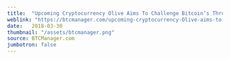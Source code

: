 ```yaml
---
title:  "Upcoming Cryptocurrency Olive Aims To Challenge Bitcoin’s Throne"
weblink: "https://btcmanager.com/upcoming-cryptocurrency-Olive-aims-to-challenge-bitcoins-throne/"
date:   2018-03-30
thumbnail: "/assets/btcmanager.png"
source: BTCManager.com
jumbotron: false
---
```

